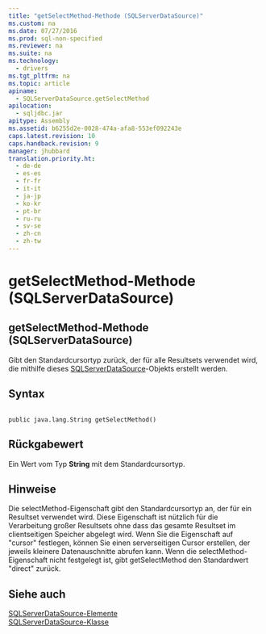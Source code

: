 ```yaml
---
title: "getSelectMethod-Methode (SQLServerDataSource)"
ms.custom: na
ms.date: 07/27/2016
ms.prod: sql-non-specified
ms.reviewer: na
ms.suite: na
ms.technology: 
  - drivers
ms.tgt_pltfrm: na
ms.topic: article
apiname: 
  - SQLServerDataSource.getSelectMethod
apilocation: 
  - sqljdbc.jar
apitype: Assembly
ms.assetid: b6255d2e-0028-474a-afa8-553ef092243e
caps.latest.revision: 10
caps.handback.revision: 9
manager: jhubbard
translation.priority.ht: 
  - de-de
  - es-es
  - fr-fr
  - it-it
  - ja-jp
  - ko-kr
  - pt-br
  - ru-ru
  - sv-se
  - zh-cn
  - zh-tw
---
```

# getSelectMethod-Methode (SQLServerDataSource)
    
## getSelectMethod\-Methode \(SQLServerDataSource\)  
 Gibt den Standardcursortyp zurück, der für alle Resultsets verwendet wird, die mithilfe dieses [SQLServerDataSource](../content/SQLServerDataSource-Class.md)\-Objekts erstellt werden.  
  
## Syntax  
  
```  
  
public java.lang.String getSelectMethod()  
```  
  
## Rückgabewert  
 Ein Wert vom Typ **String** mit dem Standardcursortyp.  
  
## Hinweise  
 Die selectMethod\-Eigenschaft gibt den Standardcursortyp an, der für ein Resultset verwendet wird. Diese Eigenschaft ist nützlich für die Verarbeitung großer Resultsets ohne dass das gesamte Resultset im clientseitigen Speicher abgelegt wird. Wenn Sie die Eigenschaft auf "cursor" festlegen, können Sie einen serverseitigen Cursor erstellen, der jeweils kleinere Datenauschnitte abrufen kann. Wenn die selectMethod\-Eigenschaft nicht festgelegt ist, gibt getSelectMethod den Standardwert "direct" zurück.  
  
## Siehe auch  
 [SQLServerDataSource-Elemente](../content/SQLServerDataSource-Members.md)   
 [SQLServerDataSource-Klasse](../content/SQLServerDataSource-Class.md)  
  
  